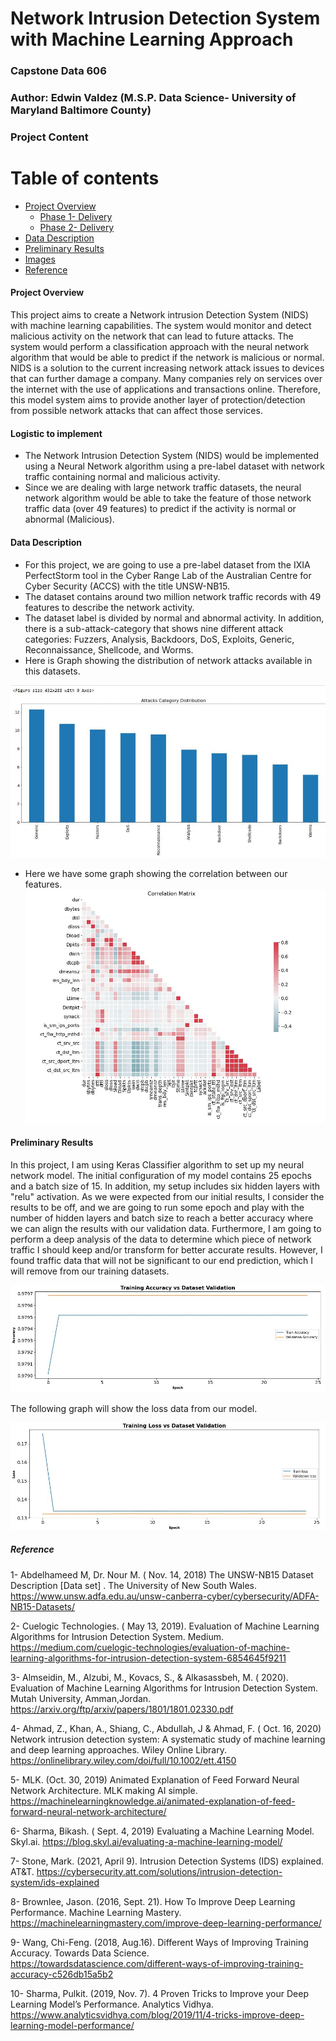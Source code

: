 # Network Intrusion Detection System with Machine Learning Approach
### Capstone Data 606

### Author: Edwin Valdez (M.S.P. Data Science- University of Maryland Baltimore County) 

### Project Content
Table of contents
=================
<!--ts-->
* [Project Overview](#project-overview)
	* [Phase 1- Delivery](https://github.com/evaldez5/UMBC-Data-Science-606/tree/main/Phase%201-%20Delivery)
	* [Phase 2- Delivery](https://github.com/evaldez5/UMBC-Data-Science-606/tree/main/Phase%202-%20Delivery)
* [Data Description](#Data-Description)
* [Preliminary Results](#Preliminary-Results)
* [Images](https://github.com/evaldez5/UMBC-Data-Science-606/tree/main/Images)
* [Reference](#reference)

<!--te-->

#### Project Overview

This project aims to create a Network intrusion Detection System (NIDS) with machine learning capabilities. The system would monitor and detect malicious activity on the network that can lead to future attacks. The system would perform a classification approach with the neural network algorithm that would be able to predict if the network is malicious or normal. NIDS is a solution to the current increasing network attack issues to devices that can further damage a company. Many companies rely on services over the internet with the use of applications and transactions online. Therefore, this model system aims to provide another layer of protection/detection from possible network attacks that can affect those services. 

#### Logistic to implement
* The Network Intrusion Detection System (NIDS) would be implemented using a Neural Network algorithm using a pre-label dataset with network traffic containing normal and malicious activity. 
* Since we are dealing with large network traffic datasets, the neural network algorithm would be able to take the feature of those network traffic data (over 49 features) to predict if the activity is normal or abnormal (Malicious). 

#### Data Description
* For this project, we are going to use a pre-label dataset from the IXIA PerfectStorm tool in the Cyber Range Lab of the Australian Centre for Cyber Security (ACCS) with the title UNSW-NB15.
* The dataset contains around two million network traffic records with 49 features to describe the network activity.
* The dataset label is divided by normal and abnormal activity. In addition, there is a sub-attack-category that shows nine different attack categories: Fuzzers, Analysis, Backdoors, DoS, Exploits, Generic, Reconnaissance, Shellcode, and Worms. 
* Here is Graph showing the distribution of network attacks available in this datasets.

![](./Images/grap_distribution.JPG)

* Here we have some graph showing the correlation between our features. 
![](./Images/corr_matrix.JPG)

#### Preliminary Results
In this project, I am using Keras Classifier algorithm to set up my neural network model. The initial configuration of my model contains 25 epochs and a batch size of 15. In addition, my setup includes six hidden layers with "relu" activation. As we were expected from our initial results, I consider the results to be off, and we are going to run some epoch and play with the number of hidden layers and batch size to reach a better accuracy where we can align the results with our validation data. Furthermore, I am going to perform a deep analysis of the data to determine which piece of network traffic I should keep and/or transform for better accurate results. However,  I found traffic data that will not be significant to our end prediction, which I will remove from our training datasets.

![](./Images/accuracy_tainingVal.JPG)

The following graph will show the loss data from our model.

![](./Images/loss_value.JPG)

##### Reference
1- Abdelhameed M, Dr. Nour M. ( Nov. 14, 2018) The UNSW-NB15 Dataset Description [Data set] . The University of New South Wales. https://www.unsw.adfa.edu.au/unsw-canberra-cyber/cybersecurity/ADFA-NB15-Datasets/

2- Cuelogic Technologies. ( May 13, 2019). Evaluation of Machine Learning Algorithms for Intrusion Detection System. Medium. https://medium.com/cuelogic-technologies/evaluation-of-machine-learning-algorithms-for-intrusion-detection-system-6854645f9211

3- Almseidin, M., Alzubi, M., Kovacs, S., & Alkasassbeh, M. ( 2020). Evaluation of Machine Learning Algorithms for Intrusion Detection System. Mutah University, Amman,Jordan. https://arxiv.org/ftp/arxiv/papers/1801/1801.02330.pdf

4- Ahmad, Z., Khan, A., Shiang, C., Abdullah, J & Ahmad, F. ( Oct. 16, 2020) Network intrusion detection system: A systematic study of machine learning and deep learning approaches. Wiley Online Library. https://onlinelibrary.wiley.com/doi/full/10.1002/ett.4150

5- MLK. (Oct. 30, 2019) Animated Explanation of Feed Forward Neural Network Architecture. MLK making AI simple. https://machinelearningknowledge.ai/animated-explanation-of-feed-forward-neural-network-architecture/

6- Sharma, Bikash. ( Sept. 4, 2019) Evaluating a Machine Learning Model. Skyl.ai.  https://blog.skyl.ai/evaluating-a-machine-learning-model/

7- Stone, Mark. (2021, April 9). Intrusion Detection Systems (IDS) explained. AT&T. https://cybersecurity.att.com/solutions/intrusion-detection-system/ids-explained

8- Brownlee, Jason. (2016, Sept. 21). How To Improve Deep Learning Performance. Machine Learning Mastery. https://machinelearningmastery.com/improve-deep-learning-performance/

9- Wang, Chi-Feng. (2018, Aug.16). Different Ways of Improving Training Accuracy. Towards Data Science. https://towardsdatascience.com/different-ways-of-improving-training-accuracy-c526db15a5b2

10- Sharma, Pulkit. (2019, Nov. 7). 4 Proven Tricks to Improve your Deep Learning Model’s Performance. Analytics Vidhya. https://www.analyticsvidhya.com/blog/2019/11/4-tricks-improve-deep-learning-model-performance/



